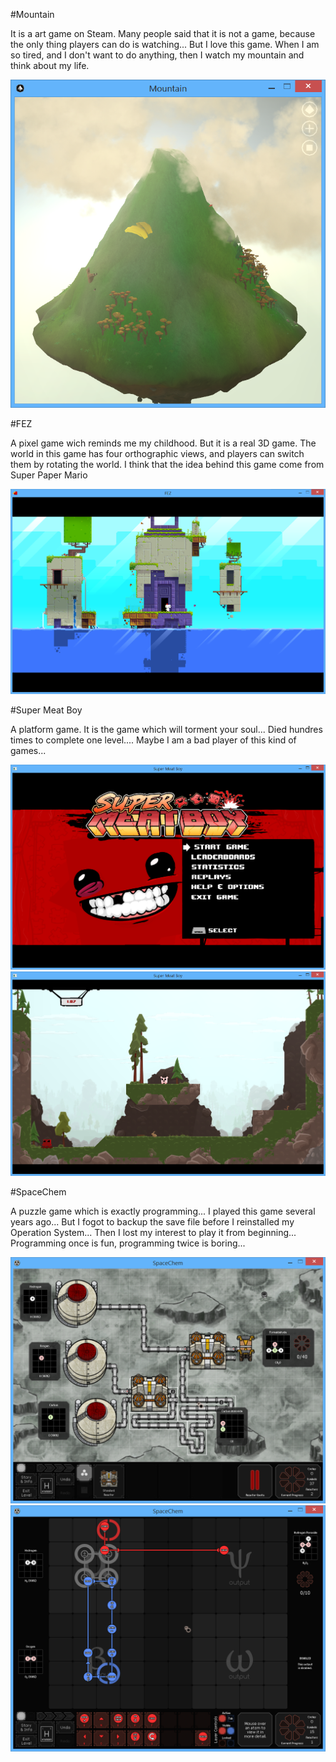 #Mountain

It is a art game on Steam. Many people said that it is not a game, because the only thing players can do is watching... But I love this game. When I am so tired, and I don't want to do anything, then I watch my mountain and think about my life.

![Alt text][mountain]

[mountain]: https://raw.githubusercontent.com/FiveEye/playground/master/games/Mountain.png

#FEZ

A pixel game wich reminds me my childhood. But it is a real 3D game. The world in this game has four orthographic views, and players can switch them by rotating the world. I think that the idea behind this game come from Super Paper Mario

![Alt text][FEZ]

[FEZ]: https://raw.githubusercontent.com/FiveEye/playground/master/games/FEZ.png

#Super Meat Boy

A platform game. It is the game which will torment your soul... Died hundres times to complete one level.... Maybe I am a bad player of this kind of games...

![Alt text][super_meat_boy_0]
![Alt text][super_meat_boy_1]

[super_meat_boy_0]: https://github.com/FiveEye/playground/blob/master/games/super_meat_boy_0.png
[super_meat_boy_1]: https://github.com/FiveEye/playground/blob/master/games/super_meat_boy_1.png

#SpaceChem

A puzzle game which is exactly programming... I played this game several years ago... But I fogot to backup the save file before I reinstalled my Operation System... Then I lost my interest to play it from beginning... Programming once is fun, programming twice is boring...

![Alt text][SpaceChem_0]
![Alt text][SpaceChem_1]

[SpaceChem_0]: https://raw.githubusercontent.com/FiveEye/playground/master/games/SpaceChem_0.png
[SpaceChem_1]: https://raw.githubusercontent.com/FiveEye/playground/master/games/SpaceChem_1.png


